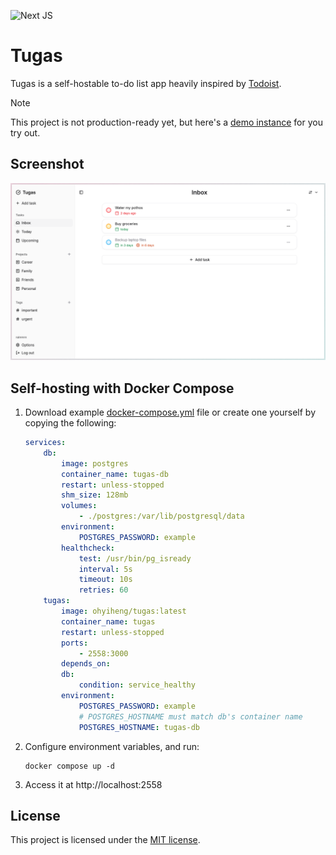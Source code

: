 ![Next JS](https://img.shields.io/badge/Next-black?style=for-the-badge&logo=next.js&logoColor=white)

# Tugas

Tugas is a self-hostable to-do list app heavily inspired by [Todoist](https://www.todoist.com).

> [!NOTE]  
> This project is not production-ready yet, but here's a [demo instance](https://tugas-demo.ohyiheng.com) for you try out.

## Screenshot

<picture>
    <source media="(prefers-color-scheme: dark)" srcset="/docs/screenshots/inbox-dark.png">
    <source media="(prefers-color-scheme: light)" srcset="/docs/screenshots/inbox-light.png">
    <img alt="Screenshot of Inbox Page" src="/docs/screenshots/inbox-light.png">
</picture>

## Self-hosting with Docker Compose

1. Download example [docker-compose.yml](https://raw.githubusercontent.com/ohyiheng/tugas/refs/heads/main/docker-compose.yml) file or create one yourself by copying the following:

    ```yaml
    services:
        db:
            image: postgres
            container_name: tugas-db
            restart: unless-stopped
            shm_size: 128mb
            volumes:
                - ./postgres:/var/lib/postgresql/data
            environment:
                POSTGRES_PASSWORD: example
            healthcheck:
                test: /usr/bin/pg_isready
                interval: 5s
                timeout: 10s
                retries: 60
        tugas:
            image: ohyiheng/tugas:latest
            container_name: tugas
            restart: unless-stopped
            ports:
                - 2558:3000
            depends_on:
            db:
                condition: service_healthy
            environment:
                POSTGRES_PASSWORD: example
                # POSTGRES_HOSTNAME must match db's container name
                POSTGRES_HOSTNAME: tugas-db
    ```

2. Configure environment variables, and run:

    ```
    docker compose up -d
    ```

3. Access it at http://localhost:2558

## License

This project is licensed under the [MIT license](https://github.com/ohyiheng/tugas/blob/main/LICENSE).
